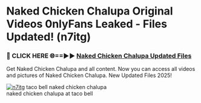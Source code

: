 # Naked Chicken Chalupa Original Videos 0nlyFans Leaked - Files Updated! (n7itg)

<h3>🔴 CLICK HERE 🌐==►► <a href="https://tinyurl.com/up5wt9bj" rel="nofollow">Naked Chicken Chalupa Updated Files</a></h3>

Get Naked Chicken Chalupa and all content. Now you can access all videos and pictures of Naked Chicken Chalupa. New Updated Files 2025!

[![n7itg](https://i.imgur.com/ABiUzMV.gif)](https://tinyurl.com/up5wt9bj)
taco bell naked chicken chalupa<br>
naked chicken chalupa at taco bell